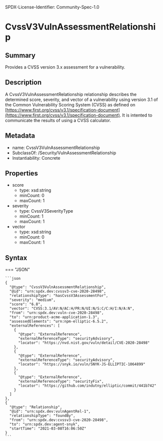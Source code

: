 SPDX-License-Identifier: Community-Spec-1.0

# CvssV3VulnAssessmentRelationship

## Summary

Provides a CVSS version 3.x assessment for a vulnerability.

## Description

A CvssV3VulnAssessmentRelationship relationship describes the determined score, severity, and vector of a vulnerability using version 3.1 of the Common Vulnerability Scoring System (CVSS) as defined on [https://www.first.org/cvss/v3.1/specification-document](https://www.first.org/cvss/v3.1/specification-document). It is intented to communicate the results of using a CVSS calculator.

## Metadata

- name: CvssV3VulnAssessmentRelationship
- SubclassOf: /Security/VulnAssessmentRelationship
- Instantiability: Concrete

## Properties

- score
  - type: xsd:string
  - minCount: 0
  - maxCount: 1
- severity
  - type: CvssV3SeverityType
  - minCount: 1
  - maxCount: 1
- vector
  - type: xsd:string
  - minCount: 0
  - maxCount: 1

## Syntax

=== "JSON"

    ```json
    {
      "@type": "CvssV3VulnAssessmentRelationship",
      "@id": "urn:spdx.dev:cvssv3-cve-2020-28498",
      "relationshipType": "hasCvssV3AssessmentFor",
      "severity": "medium",
      "score": "6.8",
      "vector": "CVSS:3.1/AV:N/AC:H/PR:N/UI:N/S:C/C:H/I:N/A:N",
      "from": "urn:spdx.dev:vuln-cve-2020-28498",
      "to": "urn:product-acme-application-1.3",
      "assessedElements": "urn:npm-elliptic-6.5.2",
      "externalReferences": [
        {
          "@type": "ExternalReference",
          "externalReferenceType": "securityAdvisory",
          "locator": "https://nvd.nist.gov/vuln/detail/CVE-2020-28498"
        },
        {
          "@type": "ExternalReference",
          "externalReferenceType": "securityAdvisory",
          "locator": "https://snyk.io/vuln/SNYK-JS-ELLIPTIC-1064899"
        },
        {
          "@type": "ExternalReference",
          "externalReferenceType": "securityFix",
          "locator": "https://github.com/indutny/elliptic/commit/441b742"
        }
      ]
    },
    {
      "@type": "Relationship",
      "@id": "urn:spdx.dev:vulnAgentRel-1",
      "relationshipType": "foundBy",
      "from": "urn:spdx.dev:cvssv3-cve-2020-28498",
      "to": "urn:spdx.dev:agent-snyk",
      "startTime": "2021-03-08T16:06:50Z"
    }
    ```
